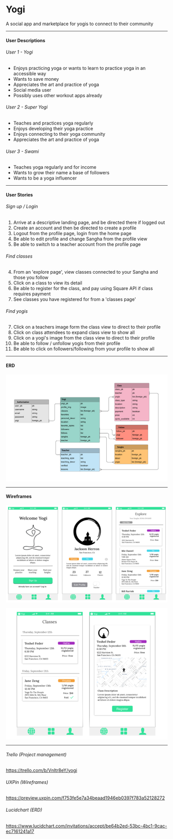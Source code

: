 # Yogi

A social app and marketplace for yogis to connect to their community

----------------

#### User Descriptions

###### User 1 - Yogi
- Enjoys practicing yoga or wants to learn to practice yoga in an accessible way
- Wants to save money
- Appreciates the art and practice of yoga
- Social media user
- Possibly uses other workout apps already

###### User 2 - Super Yogi
- Teaches and practices yoga regularly
- Enjoys developing their yoga practice 
- Enjoys connecting to their yoga community
- Appreciates the art and practice of yoga

###### User 3 - Swami
- Teaches yoga regularly and for income
- Wants to grow their name a base of followers
- Wants to be a yoga influencer

----------------

#### User Stories

###### Sign up / Login

1. Arrive at a descriptive landing page, and be directed there if logged out
2. Create an account and then be directed to create a profile
3. Logout from the profile page, login from the home page
5. Be able to edit profile and change Sangha from the profile view
4. Be able to switch to a teacher account from the profile page

###### Find classes

4. From an 'explore page', view classes connected to your Sangha and those you follow
5. Click on a class to view its detail
6. Be able to register for the class, and pay using Square API if class requires payment
7. See classes you have registered for from a 'classes page'

###### Find yogis

7. Click on a teachers image form the class view to direct to their profile
8. Click on class attendees to expand class view to show all
9. Click on a yogi's image from the class view to direct to their profile
10. Be able to follow / unfollow yogis from their profile
11. Be able to click on followers/following from your profile to show all

----------------

#### ERD

![Yogi ERD](https://github.com/jacksonherron/Yogi/blob/master/assets/Yogi_ERD.png)

----------------

#### Wireframes

![Yogi ERD](https://github.com/jacksonherron/Yogi/blob/master/assets/Wireframes_1.png)

![Yogi ERD](https://github.com/jacksonherron/Yogi/blob/master/assets/Wireframes_2.png)

----------------

###### Trello (Project management)

https://trello.com/b/VnItr8eY/yogi

###### UXPin (Wireframes)

https://preview.uxpin.com/f753fe5e7a34beaad1946eb0397f783a52128272

###### Lucidchart (ERD)

https://www.lucidchart.com/invitations/accept/be64b2ed-53bc-4bc1-9cac-ec7161241a17



